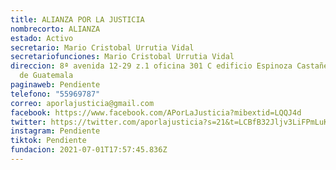 ```yaml
---
title: ALIANZA POR LA JUSTICIA
nombrecorto: ALIANZA
estado: Activo
secretario: Mario Cristobal Urrutia Vidal
secretariofunciones: Mario Cristobal Urrutia Vidal
direccion: 8ª avenida 12-29 z.1 oficina 301 C edificio Espinoza Castañeda Ciudad
  de Guatemala
paginaweb: Pendiente
telefono: "55969787"
correo: aporlajusticia@gmail.com
facebook: https://www.facebook.com/APorLaJusticia?mibextid=LQQJ4d
twitter: https://twitter.com/aporlajusticia?s=21&t=LCBfB32Jljv3LiFPmLuKyA
instagram: Pendiente
tiktok: Pendiente
fundacion: 2021-07-01T17:57:45.836Z
---
```


